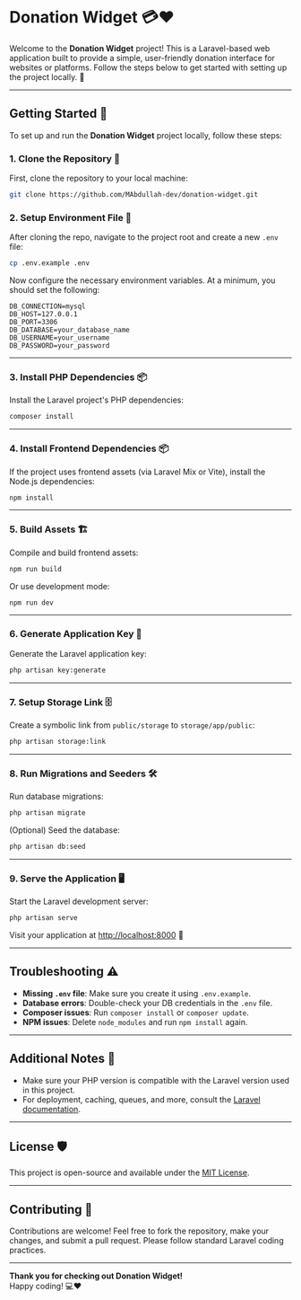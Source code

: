 
# Donation Widget 💳❤️

Welcome to the **Donation Widget** project! This is a Laravel-based web application built to provide a simple, user-friendly donation interface for websites or platforms. Follow the steps below to get started with setting up the project locally. 🚀

---

## Getting Started 🚀

To set up and run the **Donation Widget** project locally, follow these steps:

### 1. Clone the Repository 📂

First, clone the repository to your local machine:

```bash
git clone https://github.com/MAbdullah-dev/donation-widget.git
```

### 2. Setup Environment File 🌱

After cloning the repo, navigate to the project root and create a new `.env` file:

```bash
cp .env.example .env
```

Now configure the necessary environment variables. At a minimum, you should set the following:

```env
DB_CONNECTION=mysql
DB_HOST=127.0.0.1
DB_PORT=3306
DB_DATABASE=your_database_name
DB_USERNAME=your_username
DB_PASSWORD=your_password
```

---

### 3. Install PHP Dependencies 📦

Install the Laravel project's PHP dependencies:

```bash
composer install
```

---

### 4. Install Frontend Dependencies 📦

If the project uses frontend assets (via Laravel Mix or Vite), install the Node.js dependencies:

```bash
npm install
```

---

### 5. Build Assets 🏗️

Compile and build frontend assets:

```bash
npm run build
```

Or use development mode:

```bash
npm run dev
```

---

### 6. Generate Application Key 🔑

Generate the Laravel application key:

```bash
php artisan key:generate
```

---

### 7. Setup Storage Link 🗄️

Create a symbolic link from `public/storage` to `storage/app/public`:

```bash
php artisan storage:link
```

---

### 8. Run Migrations and Seeders 🛠️

Run database migrations:

```bash
php artisan migrate
```

(Optional) Seed the database:

```bash
php artisan db:seed
```

---

### 9. Serve the Application 🖥️

Start the Laravel development server:

```bash
php artisan serve
```

Visit your application at [http://localhost:8000](http://localhost:8000) 🎉

---

## Troubleshooting ⚠️

- **Missing `.env` file**: Make sure you create it using `.env.example`.
- **Database errors**: Double-check your DB credentials in the `.env` file.
- **Composer issues**: Run `composer install` or `composer update`.
- **NPM issues**: Delete `node_modules` and run `npm install` again.

---

## Additional Notes 📝

- Make sure your PHP version is compatible with the Laravel version used in this project.
- For deployment, caching, queues, and more, consult the [Laravel documentation](https://laravel.com/docs).

---

## License 🛡️

This project is open-source and available under the [MIT License](LICENSE).

---

## Contributing 🤝

Contributions are welcome! Feel free to fork the repository, make your changes, and submit a pull request. Please follow standard Laravel coding practices.

---

**Thank you for checking out Donation Widget!**  
Happy coding! 💻❤️
